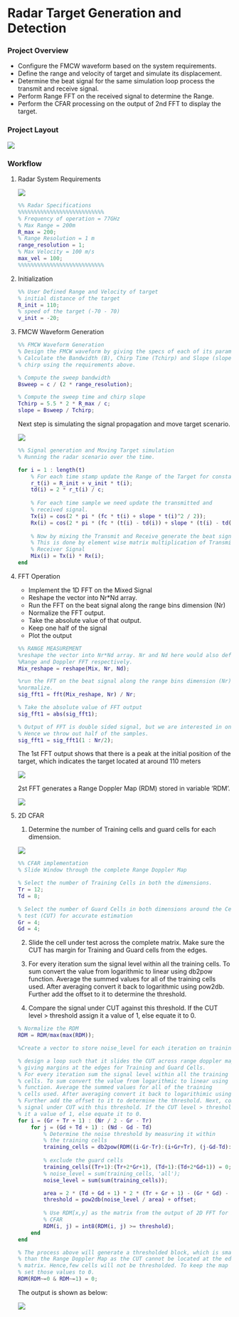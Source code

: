 # Radar Target Generation and Detection

### Project Overview

- Configure the FMCW waveform based on the system requirements.
- Define the range and velocity of target and simulate its displacement.
- Determine the beat signal for the same simulation loop process the transmit and receive signal. 
- Perform Range FFT on the received signal to determine the Range.
- Perform the CFAR processing on the output of 2nd FFT to display the target.

### Project Layout

![](https://video.udacity-data.com/topher/2019/May/5ce34f61_image11/image11.png)

### Workflow

1. Radar System Requirements

    ![](https://video.udacity-data.com/topher/2019/May/5ce350d0_image14/image14.png)

    ```matlab
    %% Radar Specifications 
    %%%%%%%%%%%%%%%%%%%%%%%%%%%
    % Frequency of operation = 77GHz
    % Max Range = 200m
    R_max = 200;
    % Range Resolution = 1 m
    range_resolution = 1;
    % Max Velocity = 100 m/s
    max_vel = 100;
    %%%%%%%%%%%%%%%%%%%%%%%%%%%
    ```

2. Initialization

    ```matlab
    %% User Defined Range and Velocity of target
    % initial distance of the target
    R_init = 110;
    % speed of the target (-70 - 70)
    v_init = -20;
    ```

3. FMCW Waveform Generation

    ```matlab
    %% FMCW Waveform Generation
    % Design the FMCW waveform by giving the specs of each of its parameters.
    % Calculate the Bandwidth (B), Chirp Time (Tchirp) and Slope (slope) of the FMCW
    % chirp using the requirements above.

    % Compute the sweep bandwidth
    Bsweep = c / (2 * range_resolution);

    % Compute the sweep time and chirp slope
    Tchirp = 5.5 * 2 * R_max / c;
    slope = Bsweep / Tchirp;
    ```

   Next step is simulating the signal propagation and move target scenario.

   ![](https://video.udacity-data.com/topher/2019/May/5ce37355_image/image.png)

    ```matlab
    %% Signal generation and Moving Target simulation
    % Running the radar scenario over the time. 

    for i = 1 : length(t)
        % For each time stamp update the Range of the Target for constant velocity. 
        r_t(i) = R_init + v_init * t(i);
        td(i) = 2 * r_t(i) / c;
        
        % For each time sample we need update the transmitted and
        % received signal. 
        Tx(i) = cos(2 * pi * (fc * t(i) + slope * t(i)^2 / 2));
        Rx(i) = cos(2 * pi * (fc * (t(i) - td(i)) + slope * (t(i) - td(i))^2 / 2));
        
        % Now by mixing the Transmit and Receive generate the beat signal
        % This is done by element wise matrix multiplication of Transmit and
        % Receiver Signal
        Mix(i) = Tx(i) * Rx(i);
    end
    ```

4. FFT Operation

    - Implement the 1D FFT on the Mixed Signal
    - Reshape the vector into Nr*Nd array.
    - Run the FFT on the beat signal along the range bins dimension (Nr)
    - Normalize the FFT output.
    - Take the absolute value of that output.
    - Keep one half of the signal
    - Plot the output

    ```matlab
    %% RANGE MEASUREMENT
    %reshape the vector into Nr*Nd array. Nr and Nd here would also define the size of
    %Range and Doppler FFT respectively.
    Mix_reshape = reshape(Mix, Nr, Nd);

    %run the FFT on the beat signal along the range bins dimension (Nr) and
    %normalize.
    sig_fft1 = fft(Mix_reshape, Nr) / Nr;

    % Take the absolute value of FFT output
    sig_fft1 = abs(sig_fft1);

    % Output of FFT is double sided signal, but we are interested in only one side of the spectrum.
    % Hence we throw out half of the samples.
    sig_fft1 = sig_fft1(1 : Nr/2);
    ```
    
   The 1st FFT output shows that there is a peak at the initial position of the target, which indicates the target located at around 110 meters

   ![](./media/fft_1d.png)


   2st FFT generates a Range Doppler Map (RDM) stored in variable ‘RDM’. 
   
   ![](./media/fft_2d.png)

5. 2D CFAR

   
    1. Determine the number of Training cells and guard cells for each dimension.

    ![](https://video.udacity-data.com/topher/2019/May/5cdefe16_image8/image8.png)

    ```matlab
    %% CFAR implementation
    % Slide Window through the complete Range Doppler Map

    % Select the number of Training Cells in both the dimensions.
    Tr = 12;
    Td = 8;

    % Select the number of Guard Cells in both dimensions around the Cell under 
    % test (CUT) for accurate estimation
    Gr = 4;
    Gd = 4;
    ```
    2. Slide the cell under test across the complete matrix. Make sure the CUT has margin for Training and Guard cells from the edges.
    
    3. For every iteration sum the signal level within all the training cells. To sum convert the value from logarithmic to linear using db2pow function. Average the summed values for all of the training cells used. After averaging convert it back to logarithmic using pow2db. Further add the offset to it to determine the threshold.
    4. Compare the signal under CUT against this threshold. If the CUT level > threshold assign it a value of 1, else equate it to 0.
    
    ```matlab
    % Normalize the RDM
    RDM = RDM/max(max(RDM));

    %Create a vector to store noise_level for each iteration on training cells

    % design a loop such that it slides the CUT across range doppler map by
    % giving margins at the edges for Training and Guard Cells.
    % For every iteration sum the signal level within all the training
    % cells. To sum convert the value from logarithmic to linear using db2pow
    % function. Average the summed values for all of the training
    % cells used. After averaging convert it back to logarithimic using pow2db.
    % Further add the offset to it to determine the threshold. Next, compare the
    % signal under CUT with this threshold. If the CUT level > threshold assign
    % it a value of 1, else equate it to 0.
    for i = (Gr + Tr + 1) : (Nr / 2 - Gr - Tr)
        for j = (Gd + Td + 1) : (Nd - Gd - Td)
            % Determine the noise threshold by measuring it within
            % the training cells
            training_cells = db2pow(RDM((i-Gr-Tr):(i+Gr+Tr), (j-Gd-Td):(j+Gd+Td)));
            
            % exclude the guard cells
            training_cells((Tr+1):(Tr+2*Gr+1), (Td+1):(Td+2*Gd+1)) = 0;
            % noise_level = sum(training_cells, 'all');
            noise_level = sum(sum(training_cells));

            area = 2 * (Td + Gd + 1) * 2 * (Tr + Gr + 1) - (Gr * Gd) - 1;
            threshold = pow2db(noise_level / area) + offset;
            
            % Use RDM[x,y] as the matrix from the output of 2D FFT for implementing
            % CFAR
            RDM(i, j) = int8(RDM(i, j) >= threshold);
        end
    end

    % The process above will generate a thresholded block, which is smaller 
    % than the Range Doppler Map as the CUT cannot be located at the edges of
    % matrix. Hence,few cells will not be thresholded. To keep the map size same
    % set those values to 0. 
    RDM(RDM~=0 & RDM~=1) = 0;
    ```

    The output is shown as below:

    ![](./media/CFAR.png)
